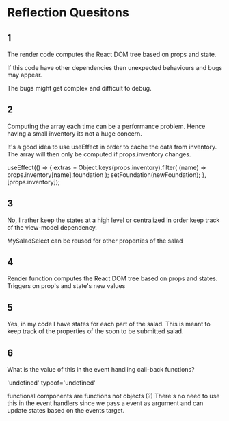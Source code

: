 # Reflection Quesitons

## 1 
The render code computes the React DOM tree based on props and state.

If this code have other dependencies then unexpected behaviours and bugs may appear.

The bugs might get complex and difficult to debug.

## 2
Computing the array each time can be a performance problem. Hence having a small inventory its not a huge concern. 

It's a good idea to use useEffect in order to cache the data from inventory. The array will then only be computed if props.inventory changes.
	
useEffect(() => {
    extras = Object.keys(props.inventory).filter(
        (name) => props.inventory[name].foundation
    );
    setFoundation(newFoundation);
}, [props.inventory]);


## 3
No, I rather keep the states at a high level or centralized in order keep track of the view-model dependency.

MySaladSelect can be reused for other properties of the salad

## 4
Render function computes the React DOM tree based on props and states. Triggers on prop's and state's new values

## 5
Yes, in my code I have states for each part of the salad. This is meant to keep track of the properties of the soon to be submitted salad. 

## 6
What is the value of this in the event handling call-back functions?

'undefined' typeof='undefined'

functional components are functions not objects (?)
There's no need to use this in the event handlers since we pass a event as argument and can update states based on the events target.
